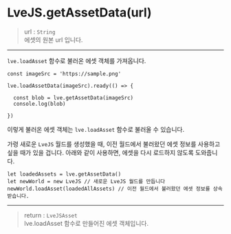 # LveJS.getAssetData(url)

> url : `String`  
  에셋의 원본 url 입니다.

---

`lve.loadAsset` 함수로 불러온 에셋 객체를 가져옵니다.  

```
const imageSrc = 'https://sample.png'

lve.loadAssetData(imageSrc).ready(() => {

  const blob = lve.getAssetData(imageSrc)
  console.log(blob)

})
```

이렇게 불러온 에셋 객체는 `lve.loadAsset` 함수로 불러올 수 있습니다.

가령 새로운 `LveJS` 월드를 생성했을 때, 이전 월드에서 불러왔던 에셋 정보를 사용하고 싶을 때가 있을 겁니다. 아래와 같이 사용하면, 에셋을 다시 로드하지 않도록 도와줍니다.


```
let loadedAssets = lve.getAssetData()
let newWorld = new LveJS // 새로운 LveJS 월드를 만듭니다
newWorld.loadAsset(loadedAllAssets) // 이전 월드에서 불러왔던 에셋 정보를 상속받습니다.
```

---

> return : `LveJSAsset`  
  lve.loadAsset 함수로 만들어진 에셋 객체입니다.